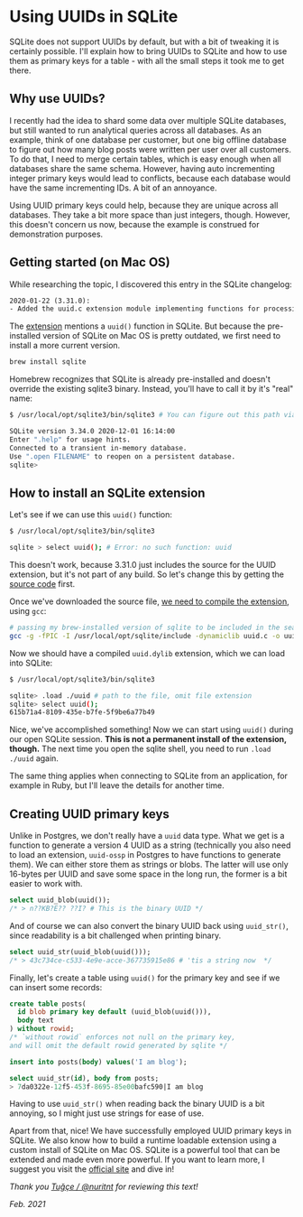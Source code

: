 # Using UUIDs in SQLite

SQLite does not support UUIDs by default, but with a bit of tweaking it is certainly possible. I'll explain how to bring UUIDs to SQLite and how to use them as primary keys for a table - with all the small steps it took me to get there.

## Why use UUIDs?

I recently had the idea to shard some data over multiple SQLite databases, but still wanted to run analytical queries across all databases. As an example, think of one database per customer, but one big offline database to figure out how many blog posts were written per user over all customers. To do that, I need to merge certain tables, which is easy enough when all databases share the same schema. However, having auto incrementing integer primary keys would lead to conflicts, because each database would have the same incrementing IDs. A bit of an annoyance.

Using UUID primary keys could help, because they are unique across all databases. They take a bit more space than just integers, though. However, this doesn't concern us now, because the example is construed for demonstration purposes.

## Getting started (on Mac OS)

While researching the topic, I discovered this entry in the SQLite changelog:

```txt
2020-01-22 (3.31.0):
- Added the uuid.c extension module implementing functions for processing RFC-4122 UUIDs.
```

The [extension](https://sqlite.org/src/file/ext/misc/uuid.c) mentions a `uuid()` function in SQLite. But because the pre-installed version of SQLite on Mac OS is pretty outdated, we first need to install a more current version.

```sh
brew install sqlite
```

Homebrew recognizes that SQLite is already pre-installed and doesn't override the existing sqlite3 binary. Instead, you'll have to call it by it's "real" name:

```sh
$ /usr/local/opt/sqlite3/bin/sqlite3 # You can figure out this path via `brew info sqlite`

SQLite version 3.34.0 2020-12-01 16:14:00
Enter ".help" for usage hints.
Connected to a transient in-memory database.
Use ".open FILENAME" to reopen on a persistent database.
sqlite>

```

## How to install an SQLite extension

Let's see if we can use this `uuid()` function:

```sh
$ /usr/local/opt/sqlite3/bin/sqlite3

sqlite > select uuid(); # Error: no such function: uuid
```

This doesn't work, because 3.31.0 just includes the source for the UUID extension, but it's not part of any build. So let's change this by getting the [source code](https://sqlite.org/src/file/ext/misc/uuid.c) first.

Once we've downloaded the source file, [we need to compile the extension](https://sqlite.org/loadext.html), using `gcc`:

```sh
# passing my brew-installed version of sqlite to be included in the search path
gcc -g -fPIC -I /usr/local/opt/sqlite/include -dynamiclib uuid.c -o uuid.dylib
```

Now we should have a compiled `uuid.dylib` extension, which we can load into SQLite:

```sh
$ /usr/local/opt/sqlite3/bin/sqlite3

sqlite> .load ./uuid # path to the file, omit file extension
sqlite> select uuid();
615b71a4-8109-435e-b7fe-5f9be6a77b49
```

Nice, we've accomplished something! Now we can start using `uuid()` during our open SQLite session. **This is not a permanent install of the extension, though.** The next time you open the sqlite shell, you need to run `.load ./uuid` again.

The same thing applies when connecting to SQLite from an application, for example in Ruby, but I'll leave the details for another time.

## Creating UUID primary keys

Unlike in Postgres, we don't really have a `uuid` data type. What we get is a function to generate a version 4 UUID as a string (technically you also need to load an extension, `uuid-ossp` in Postgres to have functions to generate them). We can either store them as strings or blobs. The latter will use only 16-bytes per UUID and save some space in the long run, the former is a bit easier to work with.

```sql
select uuid_blob(uuid());
/* > n??KB?E?? ??I? # This is the binary UUID */
```

And of course we can also convert the binary UUID back using `uuid_str()`, since readability is a bit challenged when printing binary.

```sql
select uuid_str(uuid_blob(uuid()));
/* > 43c734ce-c533-4e9e-acce-367735915e86 # 'tis a string now  */
```

Finally, let's create a table using `uuid()` for the primary key and see if we can insert some records:

```sql
create table posts(
  id blob primary key default (uuid_blob(uuid())),
  body text
) without rowid;
/* `without rowid` enforces not null on the primary key,
and will omit the default rowid generated by sqlite */

insert into posts(body) values('I am blog');

select uuid_str(id), body from posts;
> 7da0322e-12f5-453f-8695-85e00bafc590|I am blog
```

Having to use `uuid_str()` when reading back the binary UUID is a bit annoying, so I might just use strings for ease of use.

Apart from that, nice! We have successfully employed UUID primary keys in SQLite. We also know how to build a runtime loadable extension using a custom install of SQLite on Mac OS. SQLite is a powerful tool that can be extended and made even more powerful. If you want to learn more, I suggest you visit the [official site](https://www.sqlite.org/loadext.html) and dive in!

_Thank you [Tuğçe / @nuritnt](https://twitter.com/nuritnt/) for reviewing this text!_

_Feb. 2021_
